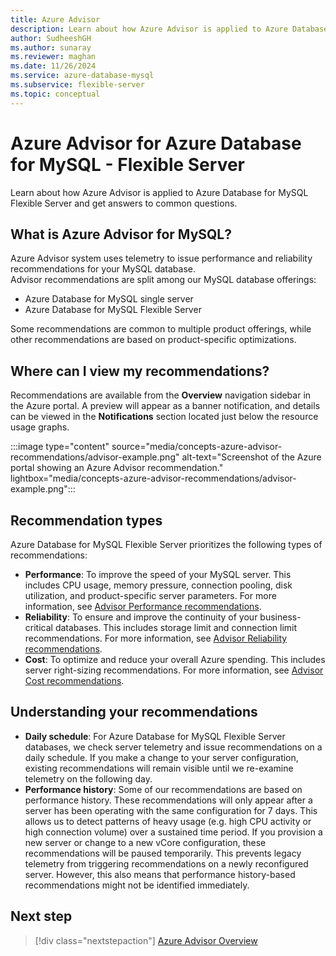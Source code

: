 ```yaml
---
title: Azure Advisor
description: Learn about how Azure Advisor is applied to Azure Database for MySQL - Flexible Server and get answers to common questions.
author: SudheeshGH
ms.author: sunaray
ms.reviewer: maghan
ms.date: 11/26/2024
ms.service: azure-database-mysql
ms.subservice: flexible-server
ms.topic: conceptual
---
```


# Azure Advisor for Azure Database for MySQL - Flexible Server

Learn about how Azure Advisor is applied to Azure Database for MySQL Flexible Server and get answers to common questions.

## What is Azure Advisor for MySQL?

Azure Advisor system uses telemetry to issue performance and reliability recommendations for your MySQL database.  
Advisor recommendations are split among our MySQL database offerings:

- Azure Database for MySQL single server
- Azure Database for MySQL Flexible Server

Some recommendations are common to multiple product offerings, while other recommendations are based on product-specific optimizations.

## Where can I view my recommendations?

Recommendations are available from the **Overview** navigation sidebar in the Azure portal. A preview will appear as a banner notification, and details can be viewed in the **Notifications** section located just below the resource usage graphs.

:::image type="content" source="media/concepts-azure-advisor-recommendations/advisor-example.png" alt-text="Screenshot of the Azure portal showing an Azure Advisor recommendation." lightbox="media/concepts-azure-advisor-recommendations/advisor-example.png":::

## Recommendation types

Azure Database for MySQL Flexible Server prioritizes the following types of recommendations:

- **Performance**: To improve the speed of your MySQL server. This includes CPU usage, memory pressure, connection pooling, disk utilization, and product-specific server parameters. For more information, see [Advisor Performance recommendations](/azure/advisor/advisor-performance-recommendations).
- **Reliability**: To ensure and improve the continuity of your business-critical databases. This includes storage limit and connection limit recommendations. For more information, see [Advisor Reliability recommendations](/azure/advisor/advisor-high-availability-recommendations).
- **Cost**: To optimize and reduce your overall Azure spending. This includes server right-sizing recommendations. For more information, see [Advisor Cost recommendations](/azure/advisor/advisor-cost-recommendations).

## Understanding your recommendations

- **Daily schedule**: For Azure Database for MySQL Flexible Server databases, we check server telemetry and issue recommendations on a daily schedule. If you make a change to your server configuration, existing recommendations will remain visible until we re-examine telemetry on the following day.
- **Performance history**: Some of our recommendations are based on performance history. These recommendations will only appear after a server has been operating with the same configuration for 7 days. This allows us to detect patterns of heavy usage (e.g. high CPU activity or high connection volume) over a sustained time period. If you provision a new server or change to a new vCore configuration, these recommendations will be paused temporarily. This prevents legacy telemetry from triggering recommendations on a newly reconfigured server. However, this also means that performance history-based recommendations might not be identified immediately.

## Next step

> [!div class="nextstepaction"]
> [Azure Advisor Overview](/azure/advisor/advisor-overview)
